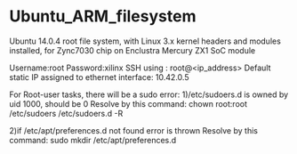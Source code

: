 # Ubuntu_ARM_filesystem
Ubuntu 14.0.4 root file system, with Linux 3.x kernel headers and modules installed, for Zync7030 chip on Enclustra Mercury ZX1 SoC module


Username:root
Password:xilinx
SSH using : root@<ip_address>
Default static IP assigned to ethernet interface: 10.42.0.5

For Root-user tasks, there will be a sudo error:
1)/etc/sudoers.d is owned by uid 1000, should be 0
Resolve by this command: chown root:root /etc/sudoers /etc/sudoers.d -R

2)if /etc/apt/preferences.d not found error is thrown
Resolve by this command: sudo mkdir /etc/apt/preferences.d
